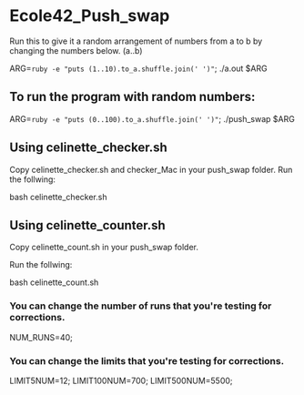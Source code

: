 # Ecole42_Push_swap

Run this to give it a random arrangement of numbers from a to b by changing the numbers below. (a..b)

ARG=`ruby -e "puts (1..10).to_a.shuffle.join(' ')"`; ./a.out $ARG  

## To run the program with random numbers: 

ARG=`ruby -e "puts (0..100).to_a.shuffle.join(' ')"`; ./push_swap $ARG

## Using celinette_checker.sh

Copy celinette_checker.sh and checker_Mac in your push_swap folder. 
Run the follwing:

bash celinette_checker.sh


## Using celinette_counter.sh

Copy celinette_count.sh in your push_swap folder. 


Run the follwing:

bash celinette_count.sh

### You can change the number of runs that you're testing for corrections. 
NUM_RUNS=40;
### You can change the limits that you're testing for corrections. 
LIMIT5NUM=12;
LIMIT100NUM=700;
LIMIT500NUM=5500;
